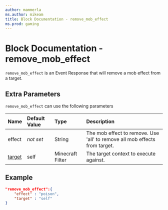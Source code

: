```yaml
---
author: mammerla
ms.author: mikeam
title: Block Documentation - remove_mob_effect
ms.prod: gaming
---
```


# Block Documentation - remove_mob_effect

`remove_mob_effect` is an Event Response that will remove a mob effect from a target.

## Extra Parameters

`remove_mob_effect` can use the following parameters

|Name |Default Value  |Type  |Description  |
|:----------|:----------|:----------|:----------|
|effect|*not set* | String|  The mob effect to remove. Use 'all' to remove all mob effects from target. |
|[target](../../../EntityReference/Examples/FilterList.md)| self| Minecraft Filter|  The target context to execute against. |

## Example

```json
"remove_mob_effect":{
    "effect" : "poison",
    "target" : "self"
}
```
